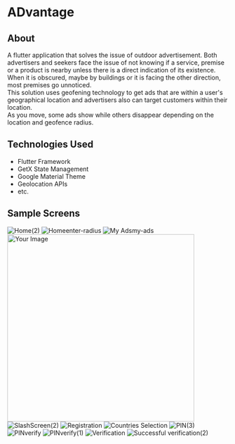 # ADvantage
## About
A flutter application that solves the issue of outdoor advertisement. Both advertisers and seekers face the issue of not knowing if a service, premise or a product is nearby unless there is a direct indication of its existence. When it is obscured, maybe by buildings or it is facing the other direction, most premises go unnoticed.  
This solution uses geofening technology to get ads that are within a user's geographical location and advertisers also can target customers within their location.  
As you move, some ads show while others disappear depending on the location and geofence radius.

## Technologies Used
- Flutter Framework
- GetX State Management
- Google Material Theme
- Geolocation APIs
- etc.

## Sample Screens
![Home(2)](https://github.com/kariuki-joseph/advantage/assets/70845241/0f206122-5816-4c50-b92b-cab69597f9d5)
![Homeenter-radius](https://github.com/kariuki-joseph/advantage/assets/70845241/6a7ad66b-7d81-4693-bcac-058d57a245e6)
![My Adsmy-ads](https://github.com/kariuki-joseph/advantage/assets/70845241/6eeb9c0c-198f-47e5-bce9-566a614c4a8d)
<img src="https://github.com/kariuki-joseph/advantage/assets/70845241/af25b5ff-401d-4a26-a965-047691f53cd3" alt="Your Image" width="426" height="auto">
![SlashScreen(2)](https://github.com/kariuki-joseph/advantage/assets/70845241/c6810c98-9cac-442c-9f08-f623924f4369)
![Registration](https://github.com/kariuki-joseph/advantage/assets/70845241/de013adb-d1eb-4fae-bb02-36d6b255fda1)
![Countries Selection](https://github.com/kariuki-joseph/advantage/assets/70845241/4fdb78cb-4034-4c9b-89e8-2e06ed2d892e)
![PIN(3)](https://github.com/kariuki-joseph/advantage/assets/70845241/acd80b03-fc48-46f6-8873-dd8899a4cd23)
![PINverify](https://github.com/kariuki-joseph/advantage/assets/70845241/6f142986-b94f-4cce-923b-b5e2a6bb765a)
![PINverify(1)](https://github.com/kariuki-joseph/advantage/assets/70845241/a5571c25-084e-43ac-b934-f19af4cf8f01)
![Verification](https://github.com/kariuki-joseph/advantage/assets/70845241/a7d377e9-1bd6-4373-ac0a-1fe2e2e6d95c)
![Successful verification(2)](https://github.com/kariuki-joseph/advantage/assets/70845241/8591af1c-3dfe-44c1-bc4f-5b19286454f0)
